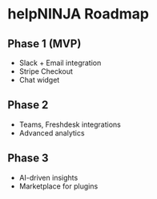 # helpNINJA Roadmap

## Phase 1 (MVP)
- Slack + Email integration
- Stripe Checkout
- Chat widget

## Phase 2
- Teams, Freshdesk integrations
- Advanced analytics

## Phase 3
- AI-driven insights
- Marketplace for plugins
